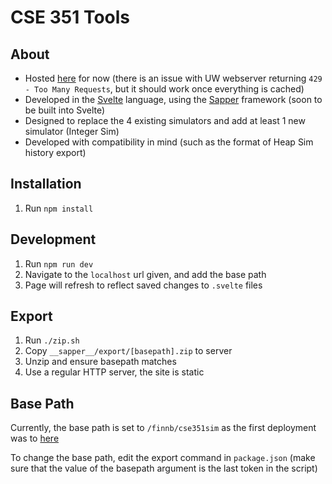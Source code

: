# CSE 351 Tools

## About

- Hosted [here](https://students.washington.edu/finnb/cse351sim/) for now (there is an issue with UW webserver returning `429 - Too Many Requests`, but it should work once everything is cached)
- Developed in the [Svelte](https://svelte.dev/) language, using the [Sapper](https://sapper.svelte.dev/) framework (soon to be built into Svelte)
- Designed to replace the 4 existing simulators and add at least 1 new simulator (Integer Sim)
- Developed with compatibility in mind (such as the format of Heap Sim history export)

## Installation

1. Run `npm install`

## Development

1. Run `npm run dev`
2. Navigate to the `localhost` url given, and add the base path
3. Page will refresh to reflect saved changes to `.svelte` files

## Export

1. Run `./zip.sh`
2. Copy `__sapper__/export/[basepath].zip` to server
3. Unzip and ensure basepath matches
4. Use a regular HTTP server, the site is static

## Base Path

Currently, the base path is set to `/finnb/cse351sim` as the first deployment
was to [here](https://students.washington.edu/finnb/cse351sim/)

To change the base path, edit the export command in `package.json` (make sure that the value of the basepath argument is the last token in the script)
